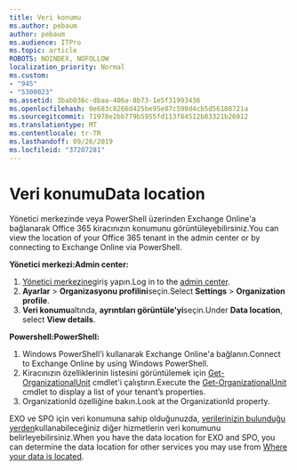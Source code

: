 ```yaml
---
title: Veri konumu
ms.author: pebaum
author: pebaum
ms.audience: ITPro
ms.topic: article
ROBOTS: NOINDEX, NOFOLLOW
localization_priority: Normal
ms.custom:
- "945"
- "5300023"
ms.assetid: 3bab036c-dbaa-406a-8b73-1e5f31993436
ms.openlocfilehash: 0e683c8266d425be95e87c590d4cb5d56108721a
ms.sourcegitcommit: 71978e2bb779b5955fd113f84512b83321b26912
ms.translationtype: MT
ms.contentlocale: tr-TR
ms.lasthandoff: 09/26/2019
ms.locfileid: "37207281"
---
```

# <a name="data-location"></a><span data-ttu-id="18f06-102">Veri konumu</span><span class="sxs-lookup"><span data-stu-id="18f06-102">Data location</span></span>

<span data-ttu-id="18f06-103">Yönetici merkezinde veya PowerShell üzerinden Exchange Online'a bağlanarak Office 365 kiracınızın konumunu görüntüleyebilirsiniz.</span><span class="sxs-lookup"><span data-stu-id="18f06-103">You can view the location of your Office 365 tenant in the admin center or by connecting to Exchange Online via PowerShell.</span></span>


<span data-ttu-id="18f06-104">**Yönetici merkezi:**</span><span class="sxs-lookup"><span data-stu-id="18f06-104">**Admin center:**</span></span>
1. <span data-ttu-id="18f06-105">[Yönetici merkezine](https://admin.microsoft.com/Adminportal/Home)giriş yapın.</span><span class="sxs-lookup"><span data-stu-id="18f06-105">Log in to the [admin center](https://admin.microsoft.com/Adminportal/Home).</span></span>
2. <span data-ttu-id="18f06-106">**Ayarlar** > **Organizasyonu profilini**seçin.</span><span class="sxs-lookup"><span data-stu-id="18f06-106">Select **Settings** > **Organization profile**.</span></span>
3. <span data-ttu-id="18f06-107">**Veri konumu**altında, **ayrıntıları görüntüle'yi**seçin.</span><span class="sxs-lookup"><span data-stu-id="18f06-107">Under **Data location**, select **View details**.</span></span>


<span data-ttu-id="18f06-108">**Powershell:**</span><span class="sxs-lookup"><span data-stu-id="18f06-108">**PowerShell:**</span></span>
1. <span data-ttu-id="18f06-109">Windows PowerShell'i kullanarak Exchange Online'a bağlanın.</span><span class="sxs-lookup"><span data-stu-id="18f06-109">Connect to Exchange Online by using Windows PowerShell.</span></span>
2. <span data-ttu-id="18f06-110">Kiracınızın özelliklerinin listesini görüntülemek için [Get-OrganizationalUnit](https://docs.microsoft.com/en-us/powershell/module/exchange/active-directory/get-organizationalunit) cmdlet'i çalıştırın.</span><span class="sxs-lookup"><span data-stu-id="18f06-110">Execute the [Get-OrganizationalUnit](https://docs.microsoft.com/en-us/powershell/module/exchange/active-directory/get-organizationalunit) cmdlet to display a list of your tenant’s properties.</span></span> 
3. <span data-ttu-id="18f06-111">OrganizationId özelliğine bakın.</span><span class="sxs-lookup"><span data-stu-id="18f06-111">Look at the OrganizationId property.</span></span>

<span data-ttu-id="18f06-112">EXO ve SPO için veri konumuna sahip olduğunuzda, [verilerinizin bulunduğu yerden](https://products.office.com/where-is-your-data-located)kullanabileceğiniz diğer hizmetlerin veri konumunu belirleyebilirsiniz.</span><span class="sxs-lookup"><span data-stu-id="18f06-112">When you have the data location for EXO and SPO, you can determine the data location for other services you may use from [Where your data is located](https://products.office.com/where-is-your-data-located).</span></span>